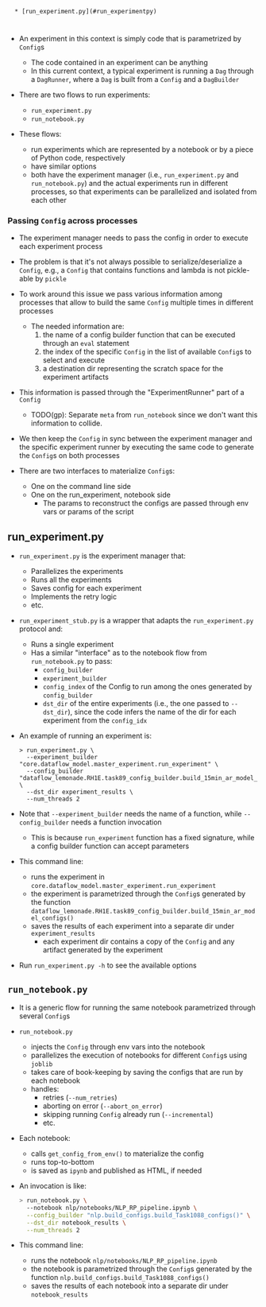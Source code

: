 <!--ts-->
      * [run_experiment.py](#run_experimentpy)



<!--te-->

# 

- An experiment in this context is simply code that is parametrized by `Config`s
  - The code contained in an experiment can be anything
  - In this current context, a typical experiment is running a `Dag` through
    a `DagRunner`, where a `Dag` is built from a `Config` and a `DagBuilder`

- There are two flows to run experiments:
  - `run_experiment.py`
  - `run_notebook.py`
  
- These flows:
  - run experiments which are represented by a notebook or by a piece of Python
    code, respectively
  - have similar options
  - both have the experiment manager (i.e., `run_experiment.py` and
    `run_notebook.py`) and the actual experiments run in different processes, so that
    experiments can be parallelized and isolated from each other

### Passing `Config` across processes

- The experiment manager needs to pass the config in order to execute each
  experiment process

- The problem is that it's not always possible to serialize/deserialize a `Config`,
  e.g., a `Config` that contains functions and lambda is not pickle-able by `pickle`

- To work around this issue we pass various information among processes that allow
  to build the same `Config` multiple times in different processes
  - The needed information are:
    1) the name of a config builder function that can be executed through an `eval`
       statement
    2) the index of the specific `Config` in the list of available `Config`s to
       select and execute
    3) a destination dir representing the scratch space for the experiment artifacts

- This information is passed through the "ExperimentRunner" part of a `Config`
  - TODO(gp): Separate `meta` from `run_notebook` since we don't want this
    information to collide.

- We then keep the `Config` in sync between the experiment manager and the specific
  experiment runner by executing the same code to generate the `Config`s on both
  processes

- There are two interfaces to materialize `Config`s:
  - One on the command line side
  - One on the run_experiment, notebook side
    - The params to reconstruct the configs are passed through env vars or
      params of the script

## run_experiment.py

- `run_experiment.py` is the experiment manager that:
  - Parallelizes the experiments
  - Runs all the experiments
  - Saves config for each experiment
  - Implements the retry logic
  - etc.
    
- `run_experiment_stub.py` is a wrapper that adapts the `run_experiment.py` protocol
   and:
  - Runs a single experiment
  - Has a similar "interface" as to the notebook flow from `run_notebook.py` to pass:
    - `config_builder`
    - `experiment_builder`
    - `config_index` of the Config to run among the ones generated by `config_builder`
    - `dst_dir` of the entire experiments (i.e., the one passed to `--dst_dir`),
      since the code infers the name of the dir for each experiment from
      the `config_idx`

- An example of running an experiment is:
  ```
  > run_experiment.py \
    --experiment_builder "core.dataflow_model.master_experiment.run_experiment" \
    --config_builder "dataflow_lemonade.RH1E.task89_config_builder.build_15min_ar_model_configs()" \
    --dst_dir experiment_results \
    --num_threads 2
  ```

- Note that `--experiment_builder` needs the name of a function, while
  `--config_builder` needs a function invocation
  - This is because `run_experiment` function has a fixed signature, while a config
    builder function can accept parameters
  
- This command line:
  - runs the experiment in `core.dataflow_model.master_experiment.run_experiment`
  - the experiment is parametrized through the `Config`s generated by the function
    `dataflow_lemonade.RH1E.task89_config_builder.build_15min_ar_model_configs()`
  - saves the results of each experiment into a separate dir under `experiment_results`
    - each experiment dir contains a copy of the `Config` and any artifact generated
      by the experiment

- Run `run_experiment.py -h` to see the available options
  
## `run_notebook.py`
- It is a generic flow for running the same notebook parametrized through several
  `Config`s
- `run_notebook.py`
  - injects the `Config` through env vars into the notebook
  - parallelizes the execution of notebooks for different `Config`s using `joblib`
  - takes care of book-keeping by saving the configs that are run by each notebook
  - handles:
    - retries (`--num_retries`)
    - aborting on error (`--abort_on_error`)
    - skipping running `Config` already run (`--incremental`)
    - etc.
    
- Each notebook:
  - calls `get_config_from_env()` to materialize the config
  - runs top-to-bottom
  - is saved as `ipynb` and published as HTML, if needed

- An invocation is like:
  ```bash
  > run_notebook.py \
    --notebook nlp/notebooks/NLP_RP_pipeline.ipynb \
    --config_builder "nlp.build_configs.build_Task1088_configs()" \
    --dst_dir notebook_results \
    --num_threads 2
  ```

- This command line:
  - runs the notebook `nlp/notebooks/NLP_RP_pipeline.ipynb`
  - the notebook is parametrized through the `Config`s generated by the function
    `nlp.build_configs.build_Task1088_configs()`
  - saves the results of each notebook into a separate dir under `notebook_results`